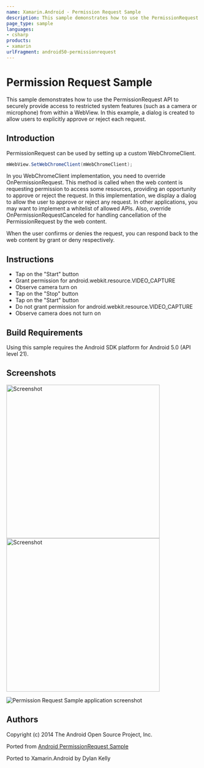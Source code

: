 ```yaml
---
name: Xamarin.Android - Permission Request Sample
description: This sample demonstrates how to use the PermissionRequest API to securely provide access to restricted system features (such as a camera or...
page_type: sample
languages:
- csharp
products:
- xamarin
urlFragment: android50-permissionrequest
---
```

# Permission Request Sample

This sample demonstrates how to use the PermissionRequest API to
securely provide access to restricted system features (such as a
camera or microphone) from within a WebView. In this example, a dialog
is created to allow users to explicitly approve or reject each
request.

## Introduction

PermissionRequest can be used by setting up a custom WebChromeClient.

```csharp
mWebView.SetWebChromeClient(mWebChromeClient);
```

In you WebChromeClient implementation, you need to override
OnPermissionRequest. This method is called when the web content
is requesting permission to access some resources, providing an
opportunity to approve or reject the request. In this implementation,
we display a dialog to allow the user to approve or reject any
request. In other applications, you may want to implement a whitelist
of allowed APIs.  Also, override OnPermissionRequestCanceled for
handling cancellation of the PermissionRequest by the web content.

When the user confirms or denies the request, you can respond back to
the web content by grant or deny respectively.
## Instructions

* Tap on the "Start" button
* Grant permission for android.webkit.resource.VIDEO_CAPTURE
* Observe camera turn on
* Tap on the "Stop" button
* Tap on the "Start" button
* Do not grant permission for android.webkit.resource.VIDEO_CAPTURE
* Observe camera does not turn on

## Build Requirements
Using this sample requires the Android SDK platform for Android 5.0 (API level 21).

## Screenshots

<img src="Screenshots/1-permission-request.png" height="400" alt="Screenshot"/> <img src="Screenshots/2-permission-granted.png" height="400" alt="Screenshot"/>

![Permission Request Sample application screenshot](Screenshots/1-permission-request.png "Permission Request Sample application screenshot")

## Authors
Copyright (c) 2014 The Android Open Source Project, Inc.

Ported from [Android PermissionRequest Sample](https://github.com/googlesamples/android-permissionRequest)

Ported to Xamarin.Android by Dylan Kelly